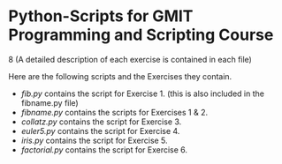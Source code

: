 # Python-Scripts for GMIT Programming and Scripting Course
8 (A detailed description of each exercise is contained in each file)

Here are the following scripts and the Exercises they contain.

- *fib.py* contains the script for Exercise 1. (this is also included in the fibname.py file)
- *fibname.py* contains the scripts for Exercises 1 & 2.
- *collatz.py* contains the script for Exercise 3.
- *euler5.py* contains the script for Exercise 4.
- *iris.py* contains the script for Exercise 5.
- *factorial.py* contains the script for Exercise 6.

